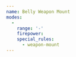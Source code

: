 ```yaml
---
name: Belly Weapon Mount
modes:
  -
    range: '-'
    firepower:
    special_rules:
      - weapon-mount
---
```

